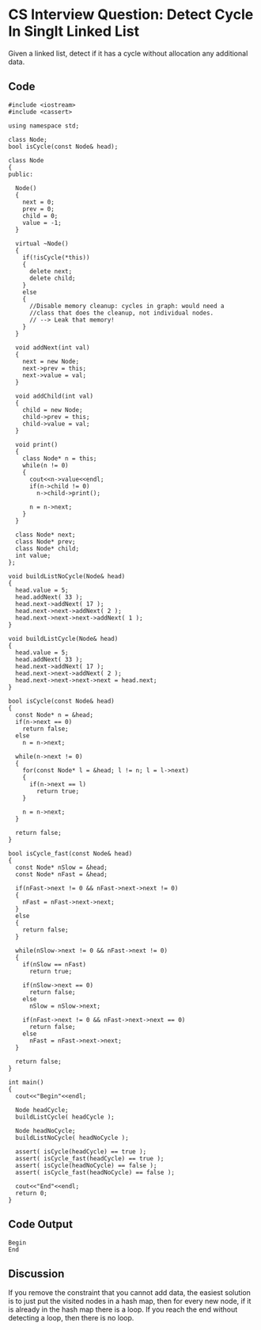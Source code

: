 
# CS Interview Question: Detect Cycle In Singlt Linked List

Given a linked list, detect if it has a cycle without allocation any additional data.

## Code

    
    #include <iostream>
    #include <cassert>
    
    using namespace std;
    
    class Node;
    bool isCycle(const Node& head);
    
    class Node
    {
    public:
    
      Node()
      {
        next = 0;
        prev = 0;
        child = 0;
        value = -1;
      }
    
      virtual ~Node()
      {
        if(!isCycle(*this))
        {
          delete next;
          delete child;
        }
        else
        {
          //Disable memory cleanup: cycles in graph: would need a
          //class that does the cleanup, not individual nodes.
          // --> Leak that memory!
        }
      }
    
      void addNext(int val)
      {
        next = new Node;
        next->prev = this;
        next->value = val;
      }
    
      void addChild(int val)
      {
        child = new Node;
        child->prev = this;
        child->value = val;
      }
    
      void print()
      {
        class Node* n = this;
        while(n != 0)
        {
          cout<<n->value<<endl;
          if(n->child != 0)
            n->child->print();
          
          n = n->next;
        }
      }
    
      class Node* next;
      class Node* prev;
      class Node* child;
      int value;
    };
    
    void buildListNoCycle(Node& head)
    {
      head.value = 5;
      head.addNext( 33 );
      head.next->addNext( 17 );
      head.next->next->addNext( 2 );
      head.next->next->next->addNext( 1 );
    }
    
    void buildListCycle(Node& head)
    {
      head.value = 5;
      head.addNext( 33 );
      head.next->addNext( 17 );
      head.next->next->addNext( 2 );
      head.next->next->next->next = head.next;
    }
    
    bool isCycle(const Node& head)
    {
      const Node* n = &head;
      if(n->next == 0)
        return false;
      else
        n = n->next;
    
      while(n->next != 0)
      {
        for(const Node* l = &head; l != n; l = l->next)
        {
          if(n->next == l)
            return true;
        }
    
        n = n->next;
      }
    
      return false;
    }
    
    bool isCycle_fast(const Node& head)
    {
      const Node* nSlow = &head;
      const Node* nFast = &head;
    
      if(nFast->next != 0 && nFast->next->next != 0)
      {
        nFast = nFast->next->next;
      }
      else
      {
        return false;
      }
    
      while(nSlow->next != 0 && nFast->next != 0)
      {
        if(nSlow == nFast)
          return true;
    
        if(nSlow->next == 0)
          return false;
        else
          nSlow = nSlow->next;
    
        if(nFast->next != 0 && nFast->next->next == 0)
          return false;
        else
          nFast = nFast->next->next;
      }
    
      return false;
    }
    
    int main()
    {
      cout<<"Begin"<<endl;
      
      Node headCycle;
      buildListCycle( headCycle );
    
      Node headNoCycle;
      buildListNoCycle( headNoCycle );
    
      assert( isCycle(headCycle) == true );
      assert( isCycle_fast(headCycle) == true );
      assert( isCycle(headNoCycle) == false );
      assert( isCycle_fast(headNoCycle) == false );
        
      cout<<"End"<<endl;
      return 0;
    }

## Code Output

    Begin
    End

## Discussion

If you remove the constraint that you cannot add data, the easiest solution is to just put the visited nodes in a hash map, then for every new node, if it is already in the hash map there is a loop. If you reach the end without detecting a loop, then there is no loop.
